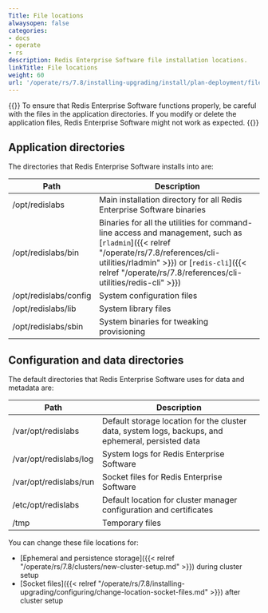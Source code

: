 ```yaml
---
Title: File locations
alwaysopen: false
categories:
- docs
- operate
- rs
description: Redis Enterprise Software file installation locations.
linkTitle: File locations
weight: 60
url: '/operate/rs/7.8/installing-upgrading/install/plan-deployment/file-locations/'
---
```

{{<warning>}}
To ensure that Redis Enterprise Software functions properly, be careful with the files in the application directories. If you modify or delete the application files, Redis Enterprise Software might not work as expected.
{{</warning>}}

## Application directories

The directories that Redis Enterprise Software installs into are:

| **Path** | **Description** |
|------------|-----------------|
| /opt/redislabs | Main installation directory for all Redis Enterprise Software binaries |
| /opt/redislabs/bin | Binaries for all the utilities for command-line access and management, such as [`rladmin`]({{< relref "/operate/rs/7.8/references/cli-utilities/rladmin" >}}) or [`redis-cli`]({{< relref "/operate/rs/7.8/references/cli-utilities/redis-cli" >}}) |
| /opt/redislabs/config | System configuration files |
| /opt/redislabs/lib | System library files |
| /opt/redislabs/sbin | System binaries for tweaking provisioning |

## Configuration and data directories

The default directories that Redis Enterprise Software uses for data and metadata are:

| **Path** | **Description** |
|------------|-----------------|
| /var/opt/redislabs | Default storage location for the cluster data, system logs, backups, and ephemeral, persisted data |
| /var/opt/redislabs/log | System logs for Redis Enterprise Software |
| /var/opt/redislabs/run | Socket files for Redis Enterprise Software |
| /etc/opt/redislabs | Default location for cluster manager configuration and certificates |
| /tmp | Temporary files |

You can change these file locations for:

- [Ephemeral and persistence storage]({{< relref "/operate/rs/7.8/clusters/new-cluster-setup.md" >}}) during cluster setup
- [Socket files]({{< relref "/operate/rs/7.8/installing-upgrading/configuring/change-location-socket-files.md" >}}) after cluster setup
